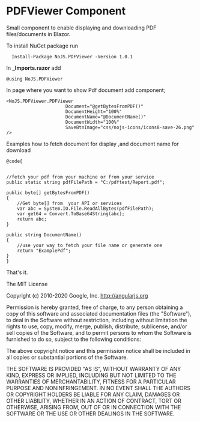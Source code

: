 ﻿
# PDFViewer Component
Small component to enable displaying and downloading PDF files/documents in Blazor.


To install NuGet package run

      Install-Package NoJS.PDFViewer -Version 1.0.1

In **_Imports.razor**
 add
 
    @using NoJS.PDFViewer



In page where you want to show Pdf document add component;

    <NoJS.PDFViewer.PDFViewer 
                          Document="@getBytesFromPDF()" 
                          DocumentHeight="100%" 
                          DocumentName="@DocumentName()" 
                          DocumentWidth="100%" 
                          SaveBtnImage="css/nojs-icons/icons8-save-26.png" />

Examples how to fetch document for display ,and document name for download

    @code{


    //fetch your pdf from your machine or from your service
    public static string pdfFilePath = "C:/pdftest/Report.pdf";

    public byte[] getBytesFromPDF()
    {
        //Get byte[] from  your API or services
        var abc = System.IO.File.ReadAllBytes(pdfFilePath);
        var get64 = Convert.ToBase64String(abc);
        return abc;
    }

    public string DocumentName()
    {
        //use your way to fetch your file name or generate one
        return "ExamplePdf";
    }
    }


That's it.



The MIT License

Copyright (c) 2010-2020 Google, Inc. http://angularjs.org

Permission is hereby granted, free of charge, to any person obtaining a copy
of this software and associated documentation files (the "Software"), to deal
in the Software without restriction, including without limitation the rights
to use, copy, modify, merge, publish, distribute, sublicense, and/or sell
copies of the Software, and to permit persons to whom the Software is
furnished to do so, subject to the following conditions:

The above copyright notice and this permission notice shall be included in
all copies or substantial portions of the Software.

THE SOFTWARE IS PROVIDED "AS IS", WITHOUT WARRANTY OF ANY KIND, EXPRESS OR
IMPLIED, INCLUDING BUT NOT LIMITED TO THE WARRANTIES OF MERCHANTABILITY,
FITNESS FOR A PARTICULAR PURPOSE AND NONINFRINGEMENT. IN NO EVENT SHALL THE
AUTHORS OR COPYRIGHT HOLDERS BE LIABLE FOR ANY CLAIM, DAMAGES OR OTHER
LIABILITY, WHETHER IN AN ACTION OF CONTRACT, TORT OR OTHERWISE, ARISING FROM,
OUT OF OR IN CONNECTION WITH THE SOFTWARE OR THE USE OR OTHER DEALINGS IN
THE SOFTWARE.